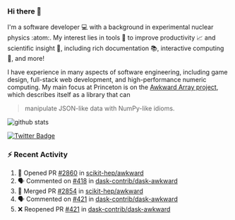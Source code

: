 ### Hi there 👋 

I'm a software developer 💻 with a background in experimental nuclear physics :atom:. My interest lies in tools :wrench: to improve productivity :chart_with_upwards_trend: and scientific insight :telescope:, including rich documentation 📚, interactive computing 🧮, and more! 

I have experience in many aspects of software engineering, including game design, full-stack web development, and high-performance numeric computing. My main focus at Princeton is on the [Awkward Array project](awkward-array.org/), which describes itself as a library that can 
> manipulate JSON-like data with NumPy-like idioms.

![github stats](https://github-readme-stats.vercel.app/api?username=agoose77&show_icons=true&hide_rank=true&hide_title=true&bg_color=30,e76445,904e95&text_color=efe3ec&icon_color=efe3ec)
<!--
**agoose77/agoose77** is a ✨ _special_ ✨ repository because its `README.md` (this file) appears on your GitHub profile.

Here are some ideas to get you started:

- 🔭 I’m currently working on ...
- 🌱 I’m currently learning ...
- 👯 I’m looking to collaborate on ...
- 🤔 I’m looking for help with ...
- 💬 Ask me about ...
- 📫 How to reach me: ...
- 😄 Pronouns: ...
- ⚡ Fun fact: ...
-->

[![Twitter Badge](https://img.shields.io/twitter/follow/agoose77?style=flat-square&logo=Twitter&logoColor=white&color=cornflowerblue)](https://twitter.com/agoose77)

### :zap: Recent Activity

<!--START_SECTION:activity-->
1. 💪 Opened PR [#2860](https://github.com/scikit-hep/awkward/pull/2860) in [scikit-hep/awkward](https://github.com/scikit-hep/awkward)
2. 🗣 Commented on [#418](https://github.com/dask-contrib/dask-awkward/pull/418#issuecomment-1833500824) in [dask-contrib/dask-awkward](https://github.com/dask-contrib/dask-awkward)
3. 🎉 Merged PR [#2854](https://github.com/scikit-hep/awkward/pull/2854) in [scikit-hep/awkward](https://github.com/scikit-hep/awkward)
4. 🗣 Commented on [#421](https://github.com/dask-contrib/dask-awkward/pull/421#issuecomment-1833490978) in [dask-contrib/dask-awkward](https://github.com/dask-contrib/dask-awkward)
5. ❌ Reopened PR [#421](https://github.com/dask-contrib/dask-awkward/pull/421) in [dask-contrib/dask-awkward](https://github.com/dask-contrib/dask-awkward)
<!--END_SECTION:activity-->
